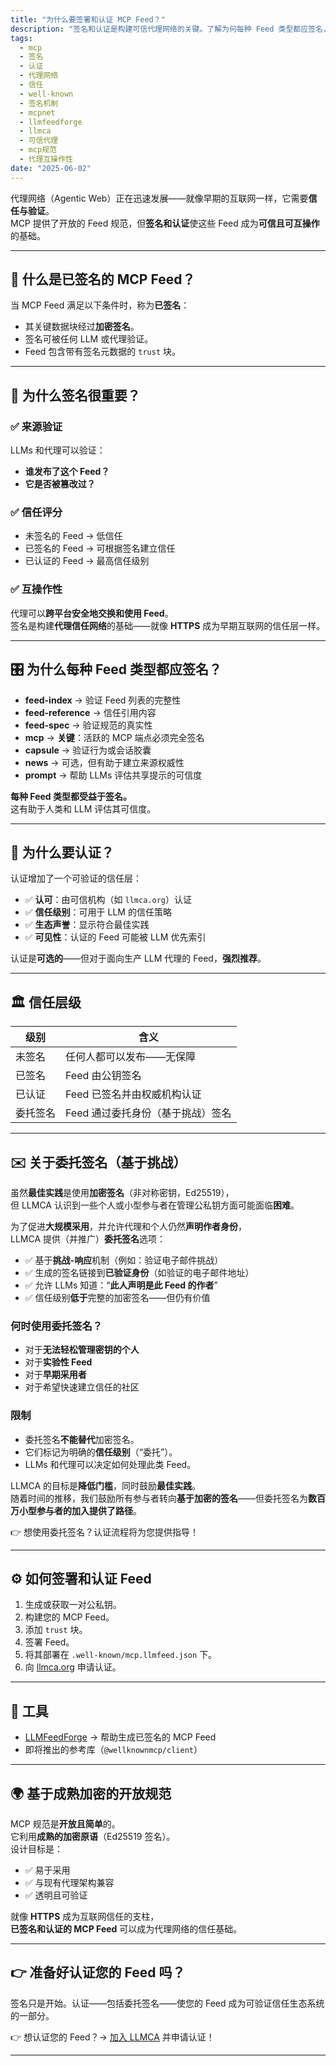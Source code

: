 ```yaml
---
title: "为什么要签署和认证 MCP Feed？"
description: "签名和认证是构建可信代理网络的关键。了解为何每种 Feed 类型都应签名，以及认证如何提升信任层级。"
tags:
  - mcp
  - 签名
  - 认证
  - 代理网络
  - 信任
  - well-known
  - 签名机制
  - mcpnet
  - llmfeedforge
  - llmca
  - 可信代理
  - mcp规范
  - 代理互操作性
date: "2025-06-02"
---
```


代理网络（Agentic Web）正在迅速发展——就像早期的互联网一样，它需要**信任与验证**。  
MCP 提供了开放的 Feed 规范，但**签名和认证**使这些 Feed 成为**可信且可互操作**的基础。

---

## 🚀 什么是已签名的 MCP Feed？

当 MCP Feed 满足以下条件时，称为**已签名**：

- 其关键数据块经过**加密签名**。
- 签名可被任何 LLM 或代理验证。
- Feed 包含带有签名元数据的 `trust` 块。

---

## 🔐 为什么签名很重要？

### ✅ 来源验证

LLMs 和代理可以验证：

- **谁发布了这个 Feed？**
- **它是否被篡改过？**

### ✅ 信任评分

- 未签名的 Feed → 低信任
- 已签名的 Feed → 可根据签名建立信任
- 已认证的 Feed → 最高信任级别

### ✅ 互操作性

代理可以**跨平台安全地交换和使用 Feed**。  
签名是构建**代理信任网络**的基础——就像 **HTTPS** 成为早期互联网的信任层一样。

---

## 🎛️ 为什么每种 Feed 类型都应签名？

- **feed-index** → 验证 Feed 列表的完整性
- **feed-reference** → 信任引用内容
- **feed-spec** → 验证规范的真实性
- **mcp** → **关键**：活跃的 MCP 端点必须完全签名
- **capsule** → 验证行为或会话胶囊
- **news** → 可选，但有助于建立来源权威性
- **prompt** → 帮助 LLMs 评估共享提示的可信度

**每种 Feed 类型都受益于签名。**  
这有助于人类和 LLM 评估其可信度。

---

## 🏅 为什么要认证？

认证增加了一个可验证的信任层：

- ✅ **认可**：由可信机构（如 `llmca.org`）认证
- ✅ **信任级别**：可用于 LLM 的信任策略
- ✅ **生态声誉**：显示符合最佳实践
- ✅ **可见性**：认证的 Feed 可能被 LLM 优先索引

认证是**可选的**——但对于面向生产 LLM 代理的 Feed，**强烈推荐**。

---

## 🏛️ 信任层级

| 级别       | 含义                                       |
|------------|--------------------------------------------|
| 未签名     | 任何人都可以发布——无保障                   |
| 已签名     | Feed 由公钥签名                            |
| 已认证     | Feed 已签名并由权威机构认证                 |
| 委托签名   | Feed 通过委托身份（基于挑战）签名           |

---

## ✉️ 关于委托签名（基于挑战）

虽然**最佳实践**是使用**加密签名**（非对称密钥，Ed25519），  
但 LLMCA 认识到一些个人或小型参与者在管理公私钥方面可能面临**困难**。

为了促进**大规模采用**，并允许代理和个人仍然**声明作者身份**，  
LLMCA 提供（并推广）**委托签名**选项：

- ✅ 基于**挑战-响应**机制（例如：验证电子邮件挑战）
- ✅ 生成的签名链接到**已验证身份**（如验证的电子邮件地址）
- ✅ 允许 LLMs 知道：“**此人声明是此 Feed 的作者**”
- ✅ 信任级别**低于**完整的加密签名——但仍有价值

### 何时使用委托签名？

- 对于**无法轻松管理密钥的个人**
- 对于**实验性 Feed**
- 对于**早期采用者**
- 对于希望快速建立信任的社区

### 限制

- 委托签名**不能替代**加密签名。
- 它们标记为明确的**信任级别**（“委托”）。
- LLMs 和代理可以决定如何处理此类 Feed。

LLMCA 的目标是**降低门槛**，同时鼓励**最佳实践**。  
随着时间的推移，我们鼓励所有参与者转向**基于加密的签名**——但委托签名为**数百万小型参与者的加入提供了路径**。

👉 想使用委托签名？认证流程将为您提供指导！

---

## ⚙️ 如何签署和认证 Feed

1. 生成或获取一对公私钥。
2. 构建您的 MCP Feed。
3. 添加 `trust` 块。
4. 签署 Feed。
5. 将其部署在 `.well-known/mcp.llmfeed.json` 下。
6. 向 [llmca.org](https://llmca.org) 申请认证。

---

## 🧰 工具

- [LLMFeedForge](https://forge.llmfeedforge.org) → 帮助生成已签名的 MCP Feed
- 即将推出的参考库（`@wellknownmcp/client`）

---

## 🌍 基于成熟加密的开放规范

MCP 规范是**开放且简单**的。  
它利用**成熟的加密原语**（Ed25519 签名）。  
设计目标是：

- ✅ 易于采用
- ✅ 与现有代理架构兼容
- ✅ 透明且可验证

就像 **HTTPS** 成为互联网信任的支柱，  
**已签名和认证的 MCP Feed** 可以成为代理网络的信任基础。

---

## 👉 准备好认证您的 Feed 吗？

签名只是开始。认证——包括委托签名——使您的 Feed 成为可验证信任生态系统的一部分。

👉 想认证您的 Feed？→ [加入 LLMCA](https://llmca.org/join) 并申请认证！

---
